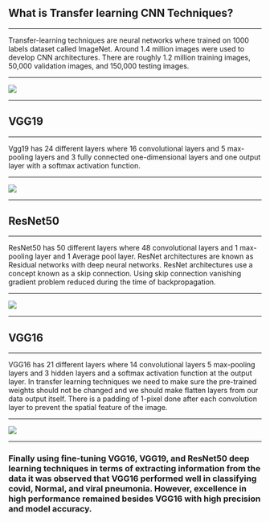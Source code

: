 
<h2> What is Transfer learning CNN Techniques? </h2>
<hr>

Transfer-learning techniques are neural networks where trained on 1000 labels dataset called ImageNet. Around 1.4 million images were used to develop CNN architectures. There are roughly 1.2 million training images, 50,000 validation images, and 150,000 testing images. 
<hr>
<img src="/Transfer learning Techniques/images/2.jpeg">
<hr>
<h2> VGG19 </h2>
<hr>
Vgg19 has 24 different layers where 16 convolutional layers and 5 max-pooling layers and 3 fully connected one-dimensional layers and one output layer with a softmax activation function.
<hr>
<img src="/Transfer learning Techniques/images/7.png">
<hr>
<h2> ResNet50 </h2>
<hr>
ResNet50 has 50 different layers where 48 convolutional layers and 1 max-pooling layer and 1 Average pool layer. ResNet architectures are known as Residual networks with deep neural networks. ResNet architectures use a concept known as a skip connection. Using skip connection vanishing gradient problem reduced during the time of backpropagation.
<hr>
<img src="/Transfer learning Techniques/images/8.png">
<hr>
<h2> VGG16 </h2>
<hr>
VGG16  has 21 different layers where 14 convolutional layers 5 max-pooling layers and 3 hidden layers and a softmax activation function at the output layer.
In transfer learning techniques we need to make sure the pre-trained weights should not be changed and we should make flatten layers from our data output itself. There is a padding of 1-pixel done after each convolution layer to prevent the spatial feature of the image.
<hr>
<img src="/Transfer learning Techniques/images/5.png">

<hr>
<h3>
Finally using fine-tuning VGG16, VGG19, and ResNet50 deep learning techniques in terms of extracting information from the data it was observed that VGG16 performed well in classifying covid, Normal, and viral pneumonia. However, excellence in high performance remained besides VGG16 with high precision and model accuracy.
</h3>

